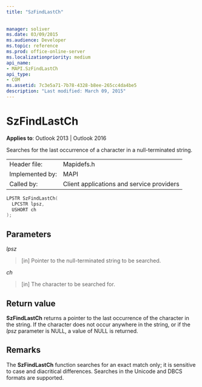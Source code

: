 ```yaml
---
title: "SzFindLastCh"
 
 
manager: soliver
ms.date: 03/09/2015
ms.audience: Developer
ms.topic: reference
ms.prod: office-online-server
ms.localizationpriority: medium
api_name:
- MAPI.SzFindLastCh
api_type:
- COM
ms.assetid: 7c3e5a71-7b78-4328-b8ee-265cc4da4be5
description: "Last modified: March 09, 2015"
---
```


# SzFindLastCh

  
  
**Applies to**: Outlook 2013 | Outlook 2016 
  
Searches for the last occurrence of a character in a null-terminated string. 
  
|||
|:-----|:-----|
|Header file:  <br/> |Mapidefs.h  <br/> |
|Implemented by:  <br/> |MAPI  <br/> |
|Called by:  <br/> |Client applications and service providers  <br/> |
   
```cpp
LPSTR SzFindLastCh(
  LPCSTR lpsz,
  USHORT ch
);
```

## Parameters

 _lpsz_
  
> [in] Pointer to the null-terminated string to be searched. 
    
 _ch_
  
> [in] The character to be searched for.
    
## Return value

 **SzFindLastCh** returns a pointer to the last occurrence of the character in the string. If the character does not occur anywhere in the string, or if the  _lpsz_ parameter is NULL, a value of NULL is returned. 
  
## Remarks

The **SzFindLastCh** function searches for an exact match only; it is sensitive to case and diacritical differences. Searches in the Unicode and DBCS formats are supported. 
  

